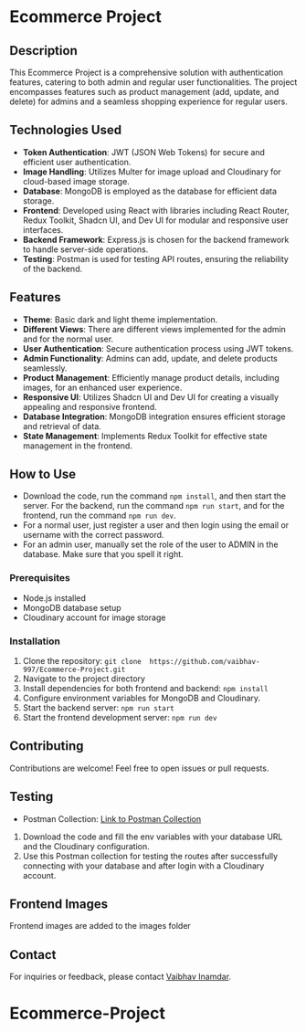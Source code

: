 # Ecommerce Project

## Description

This Ecommerce Project is a comprehensive solution with authentication features, catering to both admin and regular user functionalities. The project encompasses features such as product management (add, update, and delete) for admins and a seamless shopping experience for regular users.

## Technologies Used

- **Token Authentication**: JWT (JSON Web Tokens) for secure and efficient user authentication.
- **Image Handling**: Utilizes Multer for image upload and Cloudinary for cloud-based image storage.
- **Database**: MongoDB is employed as the database for efficient data storage.
- **Frontend**: Developed using React with libraries including React Router, Redux Toolkit, Shadcn UI, and Dev UI for modular and responsive user interfaces.
- **Backend Framework**: Express.js is chosen for the backend framework to handle server-side operations.
- **Testing**: Postman is used for testing API routes, ensuring the reliability of the backend.

## Features

- **Theme**: Basic dark and light theme implementation.
- **Different Views**: There are different views implemented for the admin and for the normal user.
- **User Authentication**: Secure authentication process using JWT tokens.
- **Admin Functionality**: Admins can add, update, and delete products seamlessly.
- **Product Management**: Efficiently manage product details, including images, for an enhanced user experience.
- **Responsive UI**: Utilizes Shadcn UI and Dev UI for creating a visually appealing and responsive frontend.
- **Database Integration**: MongoDB integration ensures efficient storage and retrieval of data.
- **State Management**: Implements Redux Toolkit for effective state management in the frontend.

## How to Use

- Download the code, run the command `npm install`, and then start the server. For the backend, run the command `npm run start`, and for the frontend, run the command `npm run dev`.
- For a normal user, just register a user and then login using the email or username with the correct password.
- For an admin user, manually set the role of the user to ADMIN in the database. Make sure that you spell it right.

### Prerequisites

- Node.js installed
- MongoDB database setup
- Cloudinary account for image storage

### Installation

1. Clone the repository: `git clone  https://github.com/vaibhav-997/Ecommerce-Project.git`
2. Navigate to the project directory
3. Install dependencies for both frontend and backend: `npm install`
4. Configure environment variables for MongoDB and Cloudinary.
5. Start the backend server: `npm run start`
6. Start the frontend development server: `npm run dev`

## Contributing

Contributions are welcome! Feel free to open issues or pull requests.

## Testing

- Postman Collection: [Link to Postman Collection](https://www.postman.com/spacecraft-cosmonaut-577274/workspace/ecommerce-project/collection/28346677-c73c2b82-4fcb-476e-b3aa-a35bf00a916f?action=share&creator=28346677&active-environment=28346677-43feaf50-e1be-472c-b816-984c6497eca8)

1. Download the code and fill the env variables with your database URL and the Cloudinary configuration.
2. Use this Postman collection for testing the routes after successfully connecting with your database and after login with a Cloudinary account.

## Frontend Images

Frontend images are added to the images folder


## Contact

For inquiries or feedback, please contact [Vaibhav Inamdar](mailto:inamdarvaibhav758@gmail.com).

# Ecommerce-Project
